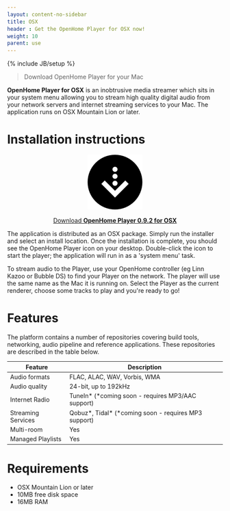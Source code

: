 ```yaml
---
layout: content-no-sidebar
title: OSX
header : Get the OpenHome Player for OSX now!
weight: 10
parent: use
---
```

{% include JB/setup %}

> Download OpenHome Player for your Mac

**OpenHome Player for OSX** is an inobtrusive media streamer which sits in your system menu allowing you to stream high quality digital audio from your network servers and internet streaming services to your Mac.
The application runs on OSX Mountain Lion or later.

# Installation instructions

<div style="text-align:center" markdown="1">

![](/images/download.png)

<a href="http://builds.openhome.org/releases/openhome/mac/OpenHomePlayer-0.9.2.pkg">Download __OpenHome Player 0.9.2 for OSX__</a>
</div>

The application is distributed as an OSX package. Simply run the installer and select an install location. Once the installation is complete, you should see the OpenHome Player icon on your desktop. Double-click the icon to start the player; the application will run in as a 'system menu' task.

To stream audio to the Player, use your OpenHome controller (eg Linn Kazoo or Bubble DS) to find your Player on the network. The player will use the same name as the Mac it is running on. Select the Player as the current renderer, choose some tracks to play and you're ready to go!

# Features

The platform contains a number of repositories covering build tools, networking, audio pipeline and reference applications. These repositories are described in the table below.

| Feature | Description |
|---------------|---------------|
| Audio formats    | FLAC, ALAC, WAV, Vorbis, WMA |
| Audio quality    | 24-bit, up to 192kHz    |
| Internet Radio    | TuneIn* (*coming soon - requires MP3/AAC support)    |
| Streaming Services    | Qobuz*, Tidal* (*coming soon - requires MP3 support)    |
| Multi-room    | Yes    |
| Managed Playlists    | Yes    |


# Requirements
- OSX Mountain Lion or later
- 10MB free disk space
- 16MB RAM
